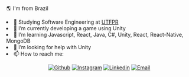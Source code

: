 <p align="center># Samuel B. Bolsanello :man_technologist:</p>
<!--
[![Linkedin Badge](http://img.shields.io/badge/-LinkedIn-blue?style=flat-square&logo=Linkedin&logoColor=white&link=https://www.linkedin.com/in/samuel-bordini-bolsanello-b35026104/)](https://www.linkedin.com/in/samuel-bordini-bolsanello-b35026104/)
-->
### Hi, welcome to my profile.

- :earth_americas: I'm from Brazil
- 🏫 Studying Software Engineering at [UTFPR](http://portal.utfpr.edu.br/english)
- 🔭 I’m currently developing a game using Unity
- 🌱 I’m learning Javascript, React, Java, C#, Unity, React, React-Native, MongoDB
- 🤔 I’m looking for help with Unity
- 📫 How to reach me: 

<p align="center">

   <a href="https://github.com/MucaBordini" target="_blank" >
    <img alt="Github" src="https://img.shields.io/badge/-Github-lightgrey?style=flat-square&logo=Github&logoColor=white"></a> 
  
  <a href="https://www.instagram.com/samuelbolsanello" target="_blank" >
    <img alt="Instagram" src="https://img.shields.io/badge/-Instagram-ff2b8e?style=flat-square&logo=Instagram&logoColor=white"></a> 
  
  <a href="https://www.linkedin.com/in/samuel-bordini-bolsanello-b35026104/" target="_blank" >
    <img alt="Linkedin" src="https://img.shields.io/badge/-Linkedin-blue?style=flat-square&logo=Linkedin&logoColor=white"></a> 
  
  <a href="mailto:mucabordini@gmail.com" target="_blank" >
    <img alt="Email" src="https://img.shields.io/badge/-Email-c14438?style=flat-square&logo=Gmail&logoColor=white"></a> 
  
</p>

<!--
**MucaBordini/MucaBordini** is a ✨ _special_ ✨ repository because its `README.md` (this file) appears on your GitHub profile.

Here are some ideas to get you started:

- 🔭 I’m currently working on ...
- 🌱 I’m currently learning ...
- 👯 I’m looking to collaborate on ...
- 🤔 I’m looking for help with ...
- 💬 Ask me about ...
- 📫 How to reach me: ...
- 😄 Pronouns: ...
- ⚡ Fun fact: ...
-->
